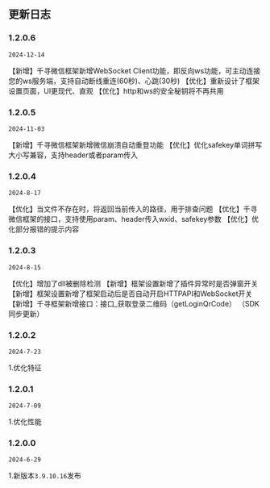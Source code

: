 ## 更新日志

### 1.2.0.6

`2024-12-14`

【新增】千寻微信框架新增WebSocket Client功能，即反向ws功能，可主动连接您的ws服务端，支持自动断线重连(60秒)、心跳(30秒)
【优化】重新设计了框架设置页面，UI更现代、直观
【优化】http和ws的安全秘钥将不再共用

### 1.2.0.5

`2024-11-03`

【新增】千寻微信框架新增微信崩溃自动重登功能
【优化】优化safekey单词拼写大小写兼容，支持header或者param传入

### 1.2.0.4

`2024-8-17`

【优化】当文件不存在时，将返回当前传入的路径，用于排查问题
【优化】千寻微信框架的接口，支持使用param、header传入wxid、safekey参数
【优化】优化部分报错的提示内容

### 1.2.0.3

`2024-8-15`

【优化】增加了dll被删除检测
【新增】框架设置新增了插件异常时是否弹窗开关
【新增】框架设置新增了框架启动后是否自动开启HTTPAPI和WebSocket开关
【新增】千寻框架新增接口：接口_获取登录二维码（getLoginQrCode） （SDK同步更新）

### 1.2.0.2

`2024-7-23`

1.优化特征


### 1.2.0.1

`2024-7-09`

1.优化性能


### 1.2.0.0

`2024-6-29`

1.新版本`3.9.10.16`发布
